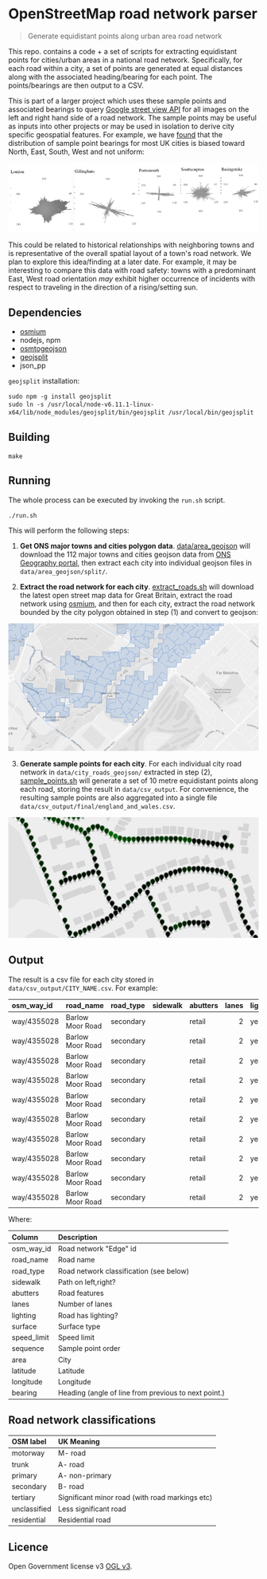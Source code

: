 # OpenStreetMap road network parser

> Generate equidistant points along urban area road network

This repo. contains a code + a set of scripts for extracting equidistant points
for cities/urban areas in a national road network. Specifically, for each road
within a city, a set of points are generated at equal distances along with the
associated heading/bearing for each point. The points/bearings are then output
to a CSV.

This is part of a larger project which uses these sample points and associated
bearings to query
[Google street view API](https://developers.google.com/maps/documentation/streetview/intro) 
for all images on the left and right hand side of a road network. The sample
points may be useful as inputs into other projects or may be used in isolation
to derive city specific geospatial features. For example, we have
[found](data/csv_output/final/interesting.R) that the distribution of sample
point bearings for most UK cities is biased toward North, East, South, West and
not uniform:

![city sample points distribution](misc/sample_points_dist.png)

This could be related to historical relationships with neighboring towns and
is representative of the overall spatial layout of a town's road network. We
plan to explore this idea/finding at a later date. For example, it may be
interesting to compare this data with road safety: towns with a predominant
East, West road orientation *may* exhibit higher occurrence of incidents with
respect to traveling in the direction of a rising/setting sun.

## Dependencies

* [osmium](http://wiki.openstreetmap.org/wiki/Osmium)
* nodejs, npm
* [osmtogeojson](https://github.com/tyrasd/osmtogeojson)
* [geojsplit](https://www.npmjs.com/package/geojsplit)
* json\_pp

`geojsplit` installation:

```
sudo npm -g install geojsplit
sudo ln -s /usr/local/node-v6.11.1-linux-x64/lib/node_modules/geojsplit/bin/geojsplit /usr/local/bin/geojsplit
```

## Building

```
make
```

## Running

The whole process can be executed by invoking the `run.sh` script.

```
./run.sh
```

This will perform the following steps:

1) **Get ONS major towns and cities polygon data**. 
[data/area\_geojson](data/area_geojson/split.sh) will download the 112 major 
towns and cities geojson data from 
[ONS Geography portal](http://geoportal.statistics.gov.uk/datasets/major-towns-and-cities-december-2015-boundaries),
then extract each city into individual geojson files in `data/area_geojson/split/`.

2) **Extract the road network for each city**. 
[extract\_roads.sh](extract_roads.sh) will download the latest open street map
data for Great Britain, extract the road network using 
[osmium](http://wiki.openstreetmap.org/wiki/Osmium), and then for each city,
extract the road network bounded by the city polygon obtained in step (1) and 
convert to geojson:

!["Roads within a city"](misc/roads_in_city.png)

3) **Generate sample points for each city**. 
For each individual city road network in `data/city_roads_geojson/`
extracted in step (2), [sample\_points.sh](sample_points.sh) will generate a set
of 10 metre equidistant points along each road, storing the result in 
`data/csv_output`. For convenience, the resulting sample points are also 
aggregated into a single file `data/csv_output/final/england_and_wales.csv`.

!["Points along a road"](misc/points_along_road.png)

## Output

The result is a csv file for each city stored in 
`data/csv_output/CITY_NAME.csv`. For example:

|osm_way_id  |road_name        |road_type |sidewalk |abutters | lanes|lighting |surface | speed_limit| sequence|area       | latitude| longitude| bearing|
|:-----------|:----------------|:---------|:--------|:--------|-----:|:--------|:-------|-----------:|--------:|:----------|--------:|---------:|-------:|
|way/4355028 |Barlow Moor Road |secondary |         |retail   |     2|yes      |asphalt |          30|       40|Manchester | 53.43965| -2.275101|  170.17|
|way/4355028 |Barlow Moor Road |secondary |         |retail   |     2|yes      |asphalt |          30|       41|Manchester | 53.43957| -2.275076|  170.17|
|way/4355028 |Barlow Moor Road |secondary |         |retail   |     2|yes      |asphalt |          30|       42|Manchester | 53.43948| -2.275051|  170.17|
|way/4355028 |Barlow Moor Road |secondary |         |retail   |     2|yes      |asphalt |          30|       43|Manchester | 53.43939| -2.275026|  170.17|
|way/4355028 |Barlow Moor Road |secondary |         |retail   |     2|yes      |asphalt |          30|       44|Manchester | 53.43931| -2.275001|  170.17|
|way/4355028 |Barlow Moor Road |secondary |         |retail   |     2|yes      |asphalt |          30|       45|Manchester | 53.43922| -2.274976|  170.17|
|way/4355028 |Barlow Moor Road |secondary |         |retail   |     2|yes      |asphalt |          30|       46|Manchester | 53.43913| -2.274951|  170.17|
|way/4355028 |Barlow Moor Road |secondary |         |retail   |     2|yes      |asphalt |          30|       47|Manchester | 53.43905| -2.274925|  170.17|
|way/4355028 |Barlow Moor Road |secondary |         |retail   |     2|yes      |asphalt |          30|       48|Manchester | 53.43896| -2.274897|  158.42|
|way/4355028 |Barlow Moor Road |secondary |         |retail   |     2|yes      |asphalt |          30|       49|Manchester | 53.43889| -2.274844|  151.79|

Where:

|Column      |Description                                          |
|:-----------|:----------------------------------------------------|
|osm_way_id  |Road network "Edge" id                               |
|road_name   |Road name                                            |
|road_type   |Road network classification (see below)              |
|sidewalk    |Path on left,right?                                  |
|abutters    |Road features                                        |
|lanes       |Number of lanes                                      |
|lighting    |Road has lighting?                                   |
|surface     |Surface type                                         |
|speed_limit |Speed limit                                          |
|sequence    |Sample point order                                   |
|area        |City                                                 |
|latitude    |Latitude                                             |
|longitude   |Longitude                                            |
|bearing     |Heading (angle of line from previous to next point.) |
 

## Road network classifications

|OSM label    |UK Meaning                                      |
|:------------|:-----------------------------------------------|
|motorway     |M- road	                                       |
|trunk        |A- road                                         |
|primary      |A- non-primary                                  |
|secondary    |B- road                                         |
|tertiary     |Significant minor road (with road markings etc) |
|unclassified |Less significant road                           |
|residential  |Residential road                                |

## Licence

Open Government license v3 [OGL v3](http://www.nationalarchives.gov.uk/doc/open-government-licence/version/3/).
